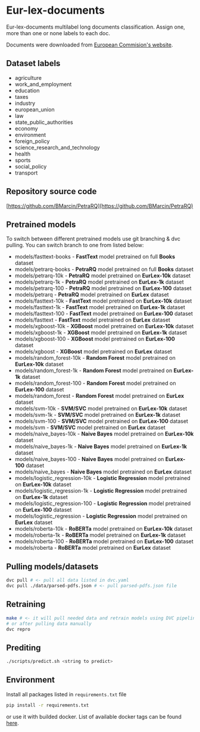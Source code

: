 
Eur-lex-documents
=============================

Eur-lex-documents multilabel long documents classification.
Assign one, more than one or none labels to each doc.

Documents were downloaded from [European Commision's website](https://eur-lex.europa.eu/browse/institutions/eu-commission.html).

Dataset labels
-------------------
- agriculture
- work_and_employment
- education
- taxes
- industry
- european_union
- law
- state_public_authorities
- economy
- environment
- foreign_policy
- science_research_and_technology
- health
- sports
- social_policy
- transport

Repository source code
-------------------
[https://github.com/BMarcin/PetraRQ](https://github.com/BMarcin/PetraRQ)

Pretrained models
---
To switch between different pretrained models use git branching & dvc pulling. You can switch branch to one from listed below:
- models/fasttext-books - **FastText** model pretrained on full **Books** dataset
- models/petrarq-books - **PetraRQ** model pretrained on full **Books** dataset
- models/petrarq-10k - **PetraRQ** model pretrained on **EurLex-10k** dataset
- models/petrarq-1k - **PetraRQ** model pretrained on **EurLex-1k** dataset
- models/petrarq-100 - **PetraRQ** model pretrained on **EurLex-100** dataset
- models/petrarq - **PetraRQ** model pretrained on **EurLex** dataset
- models/fasttext-10k - **FastText** model pretrained on **EurLex-10k** dataset
- models/fasttext-1k - **FastText** model pretrained on **EurLex-1k** dataset
- models/fasttext-100 - **FastText** model pretrained on **EurLex-100** dataset
- models/fasttext - **FastText** model pretrained on **EurLex** dataset
- models/xgboost-10k - **XGBoost** model pretrained on **EurLex-10k** dataset
- models/xgboost-1k - **XGBoost** model pretrained on **EurLex-1k** dataset
- models/xgboost-100 - **XGBoost** model pretrained on **EurLex-100** dataset 
- models/xgboost - **XGBoost** model pretrained on **EurLex** dataset
- models/random_forest-10k - **Random Forest** model pretrained on **EurLex-10k** dataset
- models/random_forest-1k - **Random Forest** model pretrained on **EurLex-1k** dataset
- models/random_forest-100 - **Random Forest** model pretrained on **EurLex-100** dataset
- models/random_forest - **Random Forest** model pretrained on **EurLex** dataset
- models/svm-10k - **SVM/SVC** model pretrained on **EurLex-10k** dataset
- models/svm-1k - **SVM/SVC** model pretrained on **EurLex-1k** dataset
- models/svm-100 - **SVM/SVC** model pretrained on **EurLex-100** dataset
- models/svm - **SVM/SVC** model pretrained on **EurLex** dataset
- models/naive_bayes-10k - **Naive Bayes** model pretrained on **EurLex-10k** dataset
- models/naive_bayes-1k - **Naive Bayes** model pretrained on **EurLex-1k** dataset
- models/naive_bayes-100 - **Naive Bayes** model pretrained on **EurLex-100** dataset
- models/naive_bayes - **Naive Bayes** model pretrained on **EurLex** dataset
- models/logistic_regression-10k - **Logistic Regression** model pretrained on **EurLex-10k** dataset
- models/logistic_regression-1k - **Logistic Regression** model pretrained on **EurLex-1k** dataset
- models/logistic_regression-100 - **Logistic Regression** model pretrained on **EurLex-100** dataset
- models/logistic_regression - **Logistic Regression** model pretrained on **EurLex** dataset
- models/roberta-10k - **RoBERTa** model pretrained on **EurLex-10k** dataset
- models/roberta-1k - **RoBERTa** model pretrained on **EurLex-1k** dataset
- models/roberta-100 - **RoBERTa** model pretrained on **EurLex-100** dataset
- models/roberta - **RoBERTa** model pretrained on **EurLex** dataset

Pulling models/datasets
---
```bash
dvc pull # <- pull all data listed in dvc.yaml
dvc pull ./data/parsed-pdfs.json # <- pull parsed-pdfs.json file
```

Retraining
---
```bash
make # <- it will pull needed data and retrain models using DVC pipelines
# or after pulling data manually
dvc repro
```

Prediting
---
```bash
./scripts/predict.sh <string to predict>
```

Environment
---
Install all packages listed in `requirements.txt` file
```bash
pip install -r requirements.txt
```

or use it with builded docker. List of available docker tags can be found [here](https://github.com/BMarcin/PetraRQ/pkgs/container/petrarq/versions).